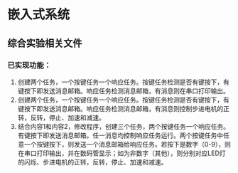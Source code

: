 # 嵌入式系统
## 综合实验相关文件
### 已实现功能：
1. 创建两个任务，一个按键任务一个响应任务。按键任务检测是否有键按下，有键按下即发送消息邮箱。响应任务检测消息邮箱，有消息则在串口打印输出。
2. 创建两个任务，一个按键任务一个响应任务。按键任务检测是否有键按下，有键按下即发送消息邮箱。响应任务检测消息邮箱，有消息则控制步进电机的正转，反转，停止、加速和减速。
3. 结合内容1和内容2，修改程序，创建三个任务，两个按键任务一个响应任务。有键按下即发送消息邮箱。任一消息均控制响应任务运行。两个按键任务中任意一个按键按下，则发送一个消息邮箱给响应任务。若按下是数字（0-9），则在串口打印输出，并在数码管显示；如为非数字（其他），则分别对应LED灯的闪烁、步进电机的正转，反转，停止、加速和减速。
